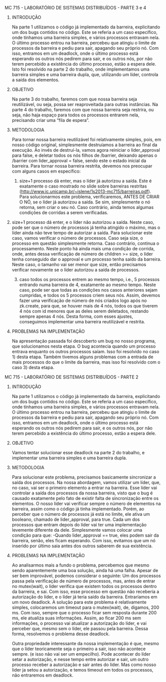 MC 715 - LABORATÓRIO DE SISTEMAS DISTRIBUÍDOS - PARTE 3 e 4

1. INTRODUÇÃO

	Na parte 1 utilizamos o código já implementado da barreira, explicitando um dos bugs contidos no código. Este se referia a um caso específico, onde tínhamos uma barreira simples, e vários processos entravam nela.
	O último processo entrou na barreira, percebeu que atingiu o limite de processos da barreira e pediu para sair, apagando seu próprio nó. Com isso, entramos em um deadlock, onde o último processo está esperando os outros nós pedirem para sair, e os outros nós, por não terem percebido a existência do último processo, estão a espera dele.
	Isto foi resolvido na parte 2 do trabalho, onde implementamos uma barreira simples e uma barreira dupla, que, utilizando um líder, controla a saída dos elementos.

2. OBJETIVO

	Na parte 3 do trabalho, faremos com que nossa barreira seja reutilizável, ou seja, possa ser reaproveitada para outras instâncias.
	Na parte 4 do trabalho, faremos com que nossa barreira seja restrira, ou seja, não haja espaço para todos os processos entrarem nela, precisando criar uma “fila de espera”.


3. METODOLOGIA

	Para tornar nossa barreira reutilizável foi relativamente simples, pois, em nosso código original, simplesmente destruíamos a barreira ao final da execução.
	Ao invés de destruí-la, vamos agora reiniciar o lider_approval para false, e deletar todos os nós filhos de /barrier, deixando apenas o /barrier com lider_approval = false, sendo este o estado inicial da barreira.
	Para tornar nossa barreira restrita, devemos nos preocupar com alguns casos em específico:
	1) size+1 processo dá enter, mas o líder já autorizou a saída.
		Este é exatamente o caso mostrado no slide sobre barreiras restritas (http://www.ic.unicamp.br/~islene/1s2013-mc715/barreiras.pdf). Para solucionarmos este problema, verificaremos, ANTES DE CRIAR O NÓ, se o líder já autorizou a saída. Se sim, simplesmente o nó retorna, sem criar o seu nó. Caso contrário, ainda temos algumas condições de corridas a serem verificadas.
2) size+1 processo dá enter, e o líder não autorizou a saída.
Neste caso, pode ser que o número de processos já tenha atingido o máximo, mas o líder ainda não teve tempo de autorizar a saída. Para solucionar este caso, vamos verificar o número de processos. Caso seja size, o processo em questão simplesmente retorna. Caso contrário, continua o processamento.
Neste ponto há ainda mais uma condição de corrida, onde, antes dessa verificação de número de children >= size, o líder tenha conseguido dar o approval e um processo tenha saído da barreira. Neste caso, o tamanho vai ser menor que size, então precisamos verificar novamente se o líder autorizou a saída de processos.

	3) caso todos os processos entrem ao mesmo tempo, i.e., 5 processos entrando numa barreira de 4, exatamente ao mesmo tempo.
		Neste caso, pode ser que todas as condições nos casos anteriores sejam cumpridas, e todos os 5 processos criem seus nós. Assim, devemos fazer uma verificação de número de nós criados logo após no zk.create, para que, se houver mais de 4 nós, todos os que tiverem 4 nós com id menores que as deles serem deletados, restando sempre apenas 4 nós.
	Desta forma, com esses ajustes, conseguimos implementar uma barreira reutilizável e restrita.

4. PROBLEMAS NA IMPLEMENTAÇÃO

	Na apresentação passada foi descoberto um bug no nosso programa, que solucionamos nesta etapa. O bug acontecia quando um processo entrava enquanto os outros processos saíam. Isso foi resolvido no caso 1) desta etapa.
	Também tivemos alguns problemas com a entrada de mais processos do que o limite da barreira, mas isso foi resolvido com o caso 3) desta etapa.

MC 715 - LABORATÓRIO DE SISTEMAS DISTRIBUÍDOS - PARTE 2

1. INTRODUÇÃO

	Na parte 1 utilizamos o código já implementado da barreira, explicitando um dos bugs contidos no código. Este se referia a um caso específico, onde tínhamos uma barreira simples, e vários processos entravam nela.
	O último processo entrou na barreira, percebeu que atingiu o limite de processos da barreira e pediu para sair, apagando seu próprio nó. Com isso, entramos em um deadlock, onde o último processo está esperando os outros nós pedirem para sair, e os outros nós, por não terem percebido a existência do último processo, estão a espera dele.

2. OBJETIVO

	Vamos tentar solucionar esse deadlock na parte 2 do trabalho, e implementar uma barreira simples e uma barreira dupla.

3. METODOLOGIA

	Para solucionar este problema, precisamos basicamente sincronizar a saída dos processos.
	Na nossa abordagem, vamos utilizar um líder, que, no caso, vai ser o primeiro elemento a entrar na barreira.
	Esse líder vai controlar a saída dos processos da nossa barreira, visto que o bug é causado exatamente pelo fato de existir falta de sincronização entre os elementos. 
	O nosso líder vai verificar sempre o número de elementos na barreira, assim como o código já tinha implementado. Porém, ao perceber que o número de processos já está no limite, ele ativa um booleano, chamado de lider_approval, para true.
	Cada um dos processos que entram depois do líder vai ter uma implementação levemente diferente da dele. Simplesmente vamos colocar uma condição para que:
-Quando lider_approval == true, eles podem sair da barreira, senão, eles ficam esperando.
	Com isso, evitamos que um nó inserido por último saia antes dos outros saberem de sua existência.
	
4. PROBLEMAS NA IMPLEMENTAÇÃO

	Ao analisarmos mais a fundo o problema, percebemos que mesmo sendo aparentemente uma boa solução, ainda há uma falha.
	Apesar de ser bem improvável, podemos considerar o seguinte:
	Um dos processos passa pela verificação de número de processos, mas, antes de entrar no mutex(wait), o líder verifica que existem todos os processos dentro da barreira, e sai. Com isso, esse processo em questão não receberia a autorização do líder, e o líder já teria saído da barreira. Entraríamos em um novo deadlock.
	A solução para este problema é relativamente simples, colocaremos um timeout para o mutex(wait), de, digamos, 200 ms. Com isso, sempre que o processo ficar sem resposta durante 200 ms, ele atualiza suas informações. Assim, ao ficar 200 ms sem informações, o processo vai atualizar a autorização do líder, e vai perceber que, mesmo sem o líder, ele passou pela barreira.
	Dessa forma, resolvemos o problema desse deadlock.

	Outra propriedade interessante da nossa implementação é que, mesmo que o líder teoricamente seja o primeiro a sair, isso não acontece sempre. (e isso não vai ser um empecilho). Pode acontecer do líder setar a autorização, e nesse tempo entre autorizar e sair, um outro processo receber a autorização e sair antes do líder. Mas como nosso lider ja setou a autorização, e temos timeout em todos os processos, não entraremos em deadlock.
	
	
